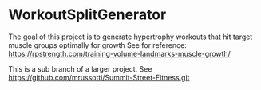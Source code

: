 # WorkoutSplitGenerator
The goal of this project is to generate hypertrophy workouts that hit target muscle groups optimally for growth
See for reference: https://rpstrength.com/training-volume-landmarks-muscle-growth/

This is a sub branch of a larger project. See https://github.com/mrussotti/Summit-Street-Fitness.git
